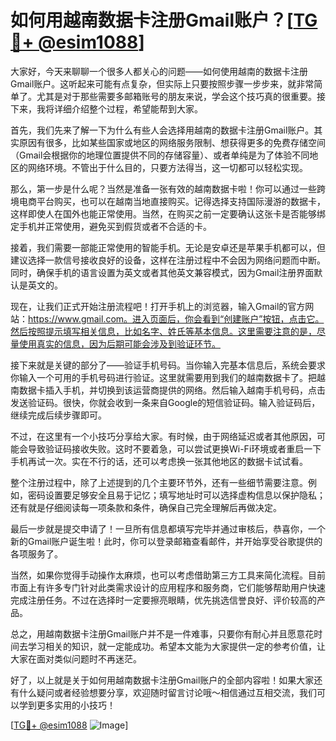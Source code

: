# 如何用越南数据卡注册Gmail账户？[[TG💪+ @esim1088](https://t.me/s/esim1088)]

大家好，今天来聊聊一个很多人都关心的问题——如何使用越南的数据卡注册Gmail账户。这听起来可能有点复杂，但实际上只要按照步骤一步步来，就非常简单了。尤其是对于那些需要多邮箱账号的朋友来说，学会这个技巧真的很重要。接下来，我将详细介绍整个过程，希望能帮到大家。

首先，我们先来了解一下为什么有些人会选择用越南的数据卡注册Gmail账户。其实原因有很多，比如某些国家或地区的网络服务限制、想获得更多的免费存储空间（Gmail会根据你的地理位置提供不同的存储容量）、或者单纯是为了体验不同地区的网络环境。不管出于什么目的，只要方法得当，这一切都可以轻松实现。

那么，第一步是什么呢？当然是准备一张有效的越南数据卡啦！你可以通过一些跨境电商平台购买，也可以在越南当地直接购买。记得选择支持国际漫游的数据卡，这样即使人在国外也能正常使用。当然，在购买之前一定要确认这张卡是否能够绑定手机并正常使用，避免买到假货或者不合适的卡。

接着，我们需要一部能正常使用的智能手机。无论是安卓还是苹果手机都可以，但建议选择一款信号接收良好的设备，这样在注册过程中不会因为网络问题而中断。同时，确保手机的语言设置为英文或者其他英文兼容模式，因为Gmail注册界面默认是英文的。

现在，让我们正式开始注册流程吧！打开手机上的浏览器，输入Gmail的官方网站：https://www.gmail.com。进入页面后，你会看到“创建账户”按钮，点击它。然后按照提示填写相关信息，比如名字、姓氏等基本信息。这里需要注意的是，尽量使用真实的信息，因为后期可能会涉及到验证环节。

接下来就是关键的部分了——验证手机号码。当你输入完基本信息后，系统会要求你输入一个可用的手机号码进行验证。这里就需要用到我们的越南数据卡了。把越南数据卡插入手机，并切换到该运营商提供的网络。然后输入越南手机号码，点击发送验证码。很快，你就会收到一条来自Google的短信验证码。输入验证码后，继续完成后续步骤即可。

不过，在这里有一个小技巧分享给大家。有时候，由于网络延迟或者其他原因，可能会导致验证码接收失败。这时不要着急，可以尝试更换Wi-Fi环境或者重启一下手机再试一次。实在不行的话，还可以考虑换一张其他地区的数据卡试试看。

整个注册过程中，除了上述提到的几个主要环节外，还有一些细节需要注意。例如，密码设置要足够安全且易于记忆；填写地址时可以选择虚构信息以保护隐私；还有就是仔细阅读每一项条款和条件，确保自己完全理解后再做决定。

最后一步就是提交申请了！一旦所有信息都填写完毕并通过审核后，恭喜你，一个新的Gmail账户诞生啦！此时，你可以登录邮箱查看邮件，并开始享受谷歌提供的各项服务了。

当然，如果你觉得手动操作太麻烦，也可以考虑借助第三方工具来简化流程。目前市面上有许多专门针对此类需求设计的应用程序和服务商，它们能够帮助用户快速完成注册任务。不过在选择时一定要擦亮眼睛，优先挑选信誉良好、评价较高的产品。

总之，用越南数据卡注册Gmail账户并不是一件难事，只要你有耐心并且愿意花时间去学习相关的知识，就一定能成功。希望本文能为大家提供一定的参考价值，让大家在面对类似问题时不再迷茫。

好了，以上就是关于如何用越南数据卡注册Gmail账户的全部内容啦！如果大家还有什么疑问或者经验想要分享，欢迎随时留言讨论哦～相信通过互相交流，我们可以学到更多实用的小技巧！

[[TG💪+ @esim1088](https://t.me/s/esim1088) ![Image](https://i.postimg.cc/4NQfJmqS/Snipaste-2025-05-13-00-14-12.png)]